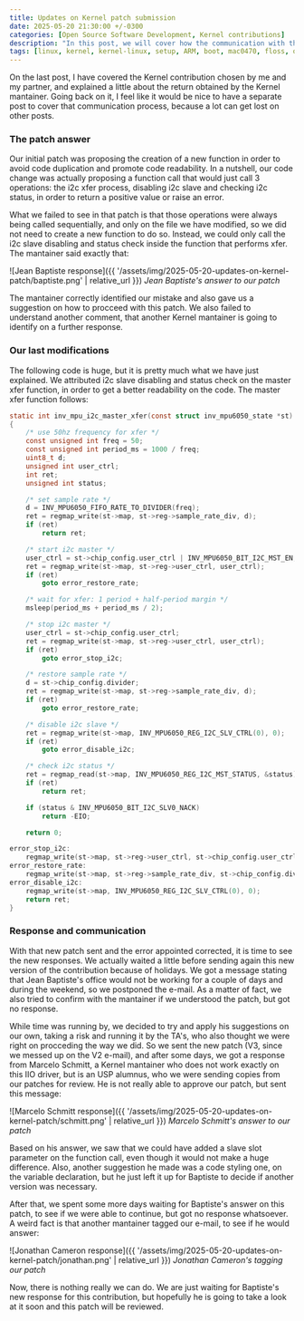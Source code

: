 ```yaml
---
title: Updates on Kernel patch submission
date: 2025-05-20 21:30:00 +/-0300
categories: [Open Source Software Development, Kernel contributions]
description: "In this post, we will cover how the communication with the Kernel mantainers went and what is our patch submission status."
tags: [linux, kernel, kernel-linux, setup, ARM, boot, mac0470, floss, open-source, i2c, iio]
---
```


On the last post, I have covered the Kernel contribution chosen by me and my partner, and explained a little about the return obtained by the Kernel mantainer. Going back on it, I feel like it would be nice to have a separate post to cover that communication process, because a lot can get lost on other posts.

### The patch answer

Our initial patch was proposing the creation of a new function in order to avoid code duplication and promote code readability. In a nutshell, our code change was actually proposing a function call that would just call 3 operations: the i2c xfer process, disabling i2c slave and checking i2c status, in order to return a positive value or raise an error.

What we failed to see in that patch is that those operations were always being called sequentially, and only on the file we have modified, so we did not need to create a new function to do so. Instead, we could only call the i2c slave disabling and status check inside the function that performs xfer. The mantainer said exactly that:

![Jean Baptiste response]({{ '/assets/img/2025-05-20-updates-on-kernel-patch/baptiste.png' | relative_url }})
_Jean Baptiste's answer to our patch_

The mantainer correctly identified our mistake and also gave us a suggestion on how to procceed with this patch. We also failed to understand another comment, that another Kernel mantainer is going to identify on a further response.

### Our last modifications

The following code is huge, but it is pretty much what we have just explained. We attributed i2c slave disabling and status check on the master xfer function, in order to get a better readability on the code. The master xfer function follows:

```c
static int inv_mpu_i2c_master_xfer(const struct inv_mpu6050_state *st)
{
    /* use 50hz frequency for xfer */
	const unsigned int freq = 50;
	const unsigned int period_ms = 1000 / freq;
	uint8_t d;
	unsigned int user_ctrl;
	int ret;
	unsigned int status;

	/* set sample rate */
	d = INV_MPU6050_FIFO_RATE_TO_DIVIDER(freq);
	ret = regmap_write(st->map, st->reg->sample_rate_div, d);
	if (ret)
		return ret;

	/* start i2c master */
	user_ctrl = st->chip_config.user_ctrl | INV_MPU6050_BIT_I2C_MST_EN;
	ret = regmap_write(st->map, st->reg->user_ctrl, user_ctrl);
	if (ret)
		goto error_restore_rate;

	/* wait for xfer: 1 period + half-period margin */
	msleep(period_ms + period_ms / 2);

	/* stop i2c master */
	user_ctrl = st->chip_config.user_ctrl;
	ret = regmap_write(st->map, st->reg->user_ctrl, user_ctrl);
	if (ret)
		goto error_stop_i2c;

	/* restore sample rate */
	d = st->chip_config.divider;
	ret = regmap_write(st->map, st->reg->sample_rate_div, d);
	if (ret)
		goto error_restore_rate;

	/* disable i2c slave */
	ret = regmap_write(st->map, INV_MPU6050_REG_I2C_SLV_CTRL(0), 0);
	if (ret)
		goto error_disable_i2c;

	/* check i2c status */
	ret = regmap_read(st->map, INV_MPU6050_REG_I2C_MST_STATUS, &status);
	if (ret)
		return ret;

	if (status & INV_MPU6050_BIT_I2C_SLV0_NACK)
		return -EIO;

	return 0;

error_stop_i2c:
	regmap_write(st->map, st->reg->user_ctrl, st->chip_config.user_ctrl);
error_restore_rate:
	regmap_write(st->map, st->reg->sample_rate_div, st->chip_config.divider);
error_disable_i2c:
	regmap_write(st->map, INV_MPU6050_REG_I2C_SLV_CTRL(0), 0);
	return ret;
}
```

### Response and communication

With that new patch sent and the error appointed corrected, it is time to see the new responses. We actually waited a little before sending again this new version of the contribution because of holidays. We got a message stating that Jean Baptiste's office would not be working for a couple of days and during the weekend, so we postponed the e-mail. As a matter of fact, we also tried to confirm with the mantainer if we understood the patch, but got no response.

While time was running by, we decided to try and apply his suggestions on our own, taking a risk and running it by the TA's, who also thought we were right on procceding the way we did. So we sent the new patch (V3, since we messed up on the V2 e-mail), and after some days, we got a response from Marcelo Schmitt, a Kernel mantainer who does not work exactly on this IIO driver, but is an USP alumnus, who we were sending copies from our patches for review. He is not really able to approve our patch, but sent this message:

![Marcelo Schmitt response]({{ '/assets/img/2025-05-20-updates-on-kernel-patch/schmitt.png' | relative_url }})
_Marcelo Schmitt's answer to our patch_

Based on his answer, we saw that we could have added a slave slot parameter on the function call, even though it would not make a huge difference. Also, another suggestion he made was a code styling one, on the variable declaration, but he just left it up for Baptiste to decide if another version was necessary.

After that, we spent some more days waiting for Baptiste's answer on this patch, to see if we were able to continue, but got no response whatsoever. A weird fact is that another mantainer tagged our e-mail, to see if he would answer:

![Jonathan Cameron response]({{ '/assets/img/2025-05-20-updates-on-kernel-patch/jonathan.png' | relative_url }})
_Jonathan Cameron's tagging our patch_

Now, there is nothing really we can do. We are just waiting for Baptiste's new response for this contribution, but hopefully he is going to take a look at it soon and this patch will be reviewed.